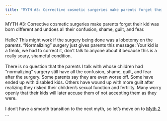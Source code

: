 ```yaml
---
title: "MYTH #3: Corrective cosmetic surgeries make parents forget their kid was born different"
---
```


<span class="caps">MYTH</span> #3: Corrective cosmetic surgeries make parents forget their kid was born different and undoes all their confusion, shame, guilt, and fear.<br><br>Hello? This might work if the surgery being done was a lobotomy on the parents. &#8220;Normalizing&#8221; surgery just gives parents this message: Your kid is a freak, we had to correct it, don&#8217;t talk to anyone about it because this is a really scary, shameful condition.<br><br>There is no question that the parents I talk with whose children had &#8220;normalizing&#8221; surgery still have all the confusion, shame, guilt, and fear after the surgery. Some parents say they are even worse off. Some have ended up with disabled kids. Others have wound up with more guilt after realizing they risked their children&#8217;s sexual function and fertility. Many worry openly that their kids will later accuse them of not accepting them as they were.<br><br>I don&#8217;t have a smooth transition to the next myth, so let&#8217;s move on to [Myth 2][1] &#8230;<br>

 [1]: /faq/ten_myths/money